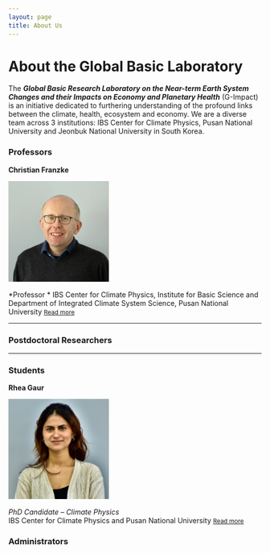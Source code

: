 ```yaml
---
layout: page
title: About Us
---
```


# About the Global Basic Laboratory

The ***Global Basic Research Laboratory on the Near-term Earth System Changes and their Impacts on Economy and Planetary Health*** (G-Impact) is an initiative dedicated to furthering understanding of the profound links between the climate, health, ecosystem and economy. We are a diverse team across 3 institutions: IBS Center for Climate Physics, Pusan National University and Jeonbuk National University in South Korea. 

### Professors

**Christian Franzke**

<img src="images/Christian-Franzke.jpg" alt="***" width="200" /> 

*Professor               *
IBS Center for Climate Physics, Institute for Basic Science and Department of Integrated Climate System Science, Pusan National University
<a href="{{ site.baseurl }}/team/rhea-gaur/" style="font-size: 0.75rem;">Read more</a>

---

### Postdoctoral Researchers

<!--- <img src="images/***" alt="***" width="200" />
**Dr. **  
*Postdoctoral Fellow – Topic/Research*  
Institute Name
<a href="{{ site.baseurl }}/team/***/" style="font-size: 0.75rem;">Read more</a> --->

---

### Students

**Rhea Gaur**  

<img src="images/rheagaur.png" alt="Rhea Gaur" width="200" />

*PhD Candidate – Climate Physics*  
IBS Center for Climate Physics and Pusan National University
<a href="{{ site.baseurl }}/team/rhea-gaur/" style="font-size: 0.75rem;">Read more</a>

### Administrators

<!--- <img src="images/***" alt="***" width="200" />
**Name **  
*Position*  
Institute Name
<a href="{{ site.baseurl }}/team/***/" style="font-size: 0.75rem;">Read more</a> --->

